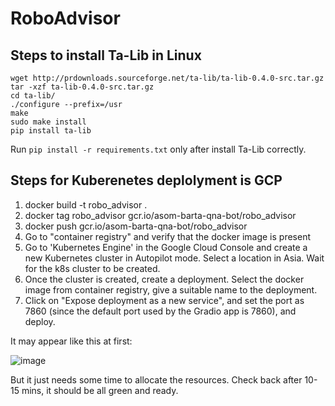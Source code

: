 # RoboAdvisor

## Steps to install Ta-Lib in Linux

```
wget http://prdownloads.sourceforge.net/ta-lib/ta-lib-0.4.0-src.tar.gz
tar -xzf ta-lib-0.4.0-src.tar.gz
cd ta-lib/
./configure --prefix=/usr
make
sudo make install
pip install ta-lib
```
Run `pip install -r requirements.txt` only after install Ta-Lib correctly.

## Steps for Kuberenetes deplolyment is GCP

1. docker build -t robo_advisor .
2. docker tag robo_advisor gcr.io/asom-barta-qna-bot/robo_advisor
3. docker push gcr.io/asom-barta-qna-bot/robo_advisor
4. Go to "container registry" and verify that the docker image is present
5. Go to 'Kubernetes Engine' in the Google Cloud Console and create a new Kubernetes cluster in Autopilot mode. Select a location in Asia. Wait for the k8s cluster to be created.
6. Once the cluster is created, create a deployment. Select the docker image from container registry, give a suitable name to the deployment.
7. Click on "Expose deployment as a new service", and set the port as 7860 (since the default port used by the Gradio app is 7860), and deploy.

It may appear like this at first:

![image](https://github.com/PrashantSaikia/RoboAdvisor/assets/39755678/164ef861-8689-44d5-8709-851c36f3bc8c)

But it just needs some time to allocate the resources. Check back after 10-15 mins, it should be all green and ready.
